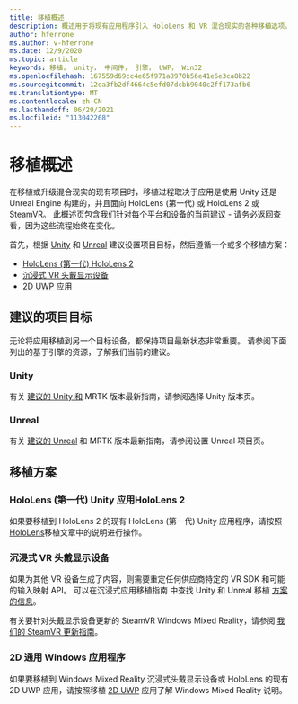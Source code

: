 ```yaml
---
title: 移植概述
description: 概述用于将现有应用程序引入 HoloLens 和 VR 混合现实的各种移植选项。
author: hferrone
ms.author: v-hferrone
ms.date: 12/9/2020
ms.topic: article
keywords: 移植， unity， 中间件， 引擎， UWP， Win32
ms.openlocfilehash: 167559d69cc4e65f971a8970b56e41e6e3ca8b22
ms.sourcegitcommit: 12ea3fb2df4664c5efd07dcbb9040c2ff173afb6
ms.translationtype: MT
ms.contentlocale: zh-CN
ms.lasthandoff: 06/29/2021
ms.locfileid: "113042268"
---
```

# <a name="porting-overview"></a>移植概述

在移植或升级混合现实的现有项目时，移植过程取决于应用是使用 Unity 还是 Unreal Engine 构建的，并且面向 HoloLens (第一代) 或 HoloLens 2 或 SteamVR。 此概述页包含我们针对每个平台和设备的当前建议 - 请务必返回查看，因为这些流程始终在变化。

首先，根据 [Unity](#unity) 和 [Unreal](#unreal) 建议设置项目目标，然后遵循一个或多个移植方案：

- [HoloLens (第一代) HoloLens 2](#hololens-1st-gen-unity-apps-to-hololens-2)
- [沉浸式 VR 头戴显示设备](#immersive-vr-headsets)
- [2D UWP 应用](#2d-universal-windows-applications)

## <a name="recommended-project-targets"></a>建议的项目目标

无论将应用移植到另一个目标设备，都保持项目最新状态非常重要。 请参阅下面列出的基于引擎的资源，了解我们当前的建议。

### <a name="unity"></a>Unity

有关 [建议的 Unity 和](../unity/choosing-unity-version.md) MRTK 版本最新指南，请参阅选择 Unity 版本页。

### <a name="unreal"></a>Unreal

有关 [建议的 Unreal](../unreal/unreal-project-setup.md) 和 MRTK 版本最新指南，请参阅设置 Unreal 项目页。

## <a name="porting-scenarios"></a>移植方案

### <a name="hololens-1st-gen-unity-apps-to-hololens-2"></a>HoloLens (第一代) Unity 应用HoloLens 2

如果要移植到 HoloLens 2 的现有 HoloLens (第一代) Unity 应用程序，请按照 [HoloLens](./porting-hl1-hl2.md)移植文章中的说明进行操作。

### <a name="immersive-vr-headsets"></a>沉浸式 VR 头戴显示设备

如果为其他 VR 设备生成了内容，则需要重定任何供应商特定的 VR SDK 和可能的输入映射 API。 可以在沉浸式应用移植指南 中查找 Unity 和 Unreal 移植 [方案的信息](porting-guides.md)。

有关要针对头戴显示设备更新的 SteamVR Windows Mixed Reality，请参阅 [我们的 SteamVR 更新指南](updating-your-steamvr-application-for-windows-mixed-reality.md)。

### <a name="2d-universal-windows-applications"></a>2D 通用 Windows 应用程序

如果要移植到 Windows Mixed Reality 沉浸式头戴显示设备或 HoloLens 的现有 2D UWP 应用，请按照移植 [2D UWP](building-2d-apps.md) 应用了解 Windows Mixed Reality 说明。